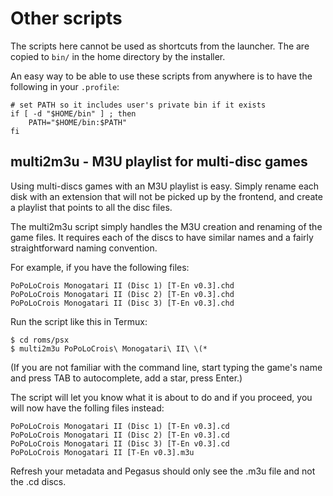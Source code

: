 # Other scripts

The scripts here cannot be used as shortcuts from the launcher. The are copied to `bin/` in the home directory by the installer.

An easy way to be able to use these scripts from anywhere is to have the following in your `.profile`:
```
# set PATH so it includes user's private bin if it exists
if [ -d "$HOME/bin" ] ; then
    PATH="$HOME/bin:$PATH"
fi
```

## multi2m3u - M3U playlist for multi-disc games 

Using multi-discs games with an M3U playlist is easy. Simply rename each disk with an extension that will not be picked up by the frontend, and create a playlist that points to all the disc files.

The multi2m3u script simply handles the M3U creation and renaming of the game files. It requires each of the discs to have similar names and a fairly straightforward naming convention.

For example, if you have the following files:
```
PoPoLoCrois Monogatari II (Disc 1) [T-En v0.3].chd
PoPoLoCrois Monogatari II (Disc 2) [T-En v0.3].chd
PoPoLoCrois Monogatari II (Disc 3) [T-En v0.3].chd
```
Run the script like this in Termux:
```
$ cd roms/psx
$ multi2m3u PoPoLoCrois\ Monogatari\ II\ \(*
```
(If you are not familiar with the command line, start typing the game's name and press TAB to autocomplete, add a star, press Enter.)

The script will let you know what it is about to do and if you proceed, you will now have the folling files instead:
```
PoPoLoCrois Monogatari II (Disc 1) [T-En v0.3].cd
PoPoLoCrois Monogatari II (Disc 2) [T-En v0.3].cd
PoPoLoCrois Monogatari II (Disc 3) [T-En v0.3].cd
PoPoLoCrois Monogatari II [T-En v0.3].m3u
```
Refresh your metadata and Pegasus should only see the .m3u file and not the .cd discs.

